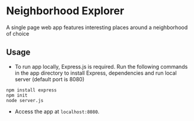# Neighborhood Explorer
A single page web app features interesting places around a neighborhood of choice

## Usage
- To run app locally, Express.js is required. Run the following commands in the app directory to install Express, dependencies and run local server (default port is 8080)
```shell
npm install express
npm init
node server.js
```
- Access the app at `localhost:8080`.